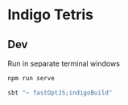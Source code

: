 # Indigo Tetris

## Dev

Run in separate terminal windows
```zsh
npm run serve
```
```zsh
sbt "~ fastOptJS;indigoBuild"
```